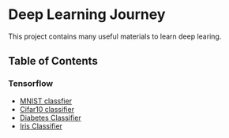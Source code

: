 # Deep Learning Journey
This project contains many useful materials to learn deep learing.
## Table of Contents
### Tensorflow
- [MNIST classfier](https://github.com/LoniQin/deep_learning_journey/blob/master/tensorflow/fashion_mnist.ipynb)
- [Cifar10 classifier](https://github.com/LoniQin/deep_learning_journey/blob/master/tensorflow/cifar10_classifier.ipynb)
- [Diabetes Classifier](https://github.com/LoniQin/deep_learning_journey/blob/master/tensorflow/diabetes_classifier.ipynb)
- [Iris Classifier](https://github.com/LoniQin/deep_learning_journey/blob/master/tensorflow/iris_classifier.ipynb)

